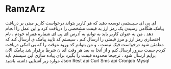 # RamzArz
ای پی ای سیستمی توسعه دهید که هر کاربر بتواند درخواست کاربر مبنی بر دریافت پیامک،هنگامی رسیدن یک رمز ارز به قیمت مشخصی را دریافت کرد و این عمل را انجام دهد .
من به عنوان کاربر باید به توانم به آدرس ای پی ای شماره همراه خودم ، نام اختصاری رمز ارز و
مرز قیمتی را ارسال کنم ، سیستم کد تایید پیامک ی ارسال کند که مطمئن شود درخواست
فیک نیست ، و من بتوانم کد ورود موقت را که پی امکی دریافت کردم سمت سرور ارسال کنم و
از آنجا به بعد هر وقت ای ن شرط برقرار شد پیامک الان برایم ارسال شود .
ترجیحا محدوده قیمت را بگیرد
برای پیاده سازی این سیستم باید موارد زیر آشنایی داشته باشید
Json
Rest api
Curl
Sms api
Cronjob
Mysql
